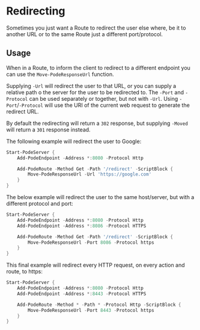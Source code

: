 # Redirecting

Sometimes you just want a Route to redirect the user else where, be it to another URL or to the same Route just a different port/protocol.

## Usage

When in a Route, to inform the client to redirect to a different endpoint you can use the `Move-PodeResponseUrl` function.

Supplying `-Url` will redirect the user to that URL, or you can supply a relative path o the server for the user to be redirected to. The `-Port` and `-Protocol` can be used separately or together, but not with `-Url`. Using `-Port`/`-Protocol` will use the URI of the current web request to generate the redirect URL.

By default the redirecting will return a `302` response, but supplying `-Moved` will return a `301` response instead.

The following example will redirect the user to Google:

```powershell
Start-PodeServer {
    Add-PodeEndpoint -Address *:8080 -Protocol Http

    Add-PodeRoute -Method Get -Path '/redirect' -ScriptBlock {
        Move-PodeResponseUrl -Url 'https://google.com'
    }
}
```

The below example will redirect the user to the same host/server, but with a different protocol and port:

```powershell
Start-PodeServer {
    Add-PodeEndpoint -Address *:8080 -Protocol Http
    Add-PodeEndpoint -Address *:8086 -Protocol HTTPS

    Add-PodeRoute -Method Get -Path '/redirect' -ScriptBlock {
        Move-PodeResponseUrl -Port 8086 -Protocol https
    }
}
```

This final example will redirect every HTTP request, on every action and route, to https:

```powershell
Start-PodeServer {
    Add-PodeEndpoint -Address *:8080 -Protocol Http
    Add-PodeEndpoint -Address *:8443 -Protocol HTTPS

    Add-PodeRoute -Method * -Path * -Protocol Http -ScriptBlock {
        Move-PodeResponseUrl -Port 8443 -Protocol https
    }
}
```